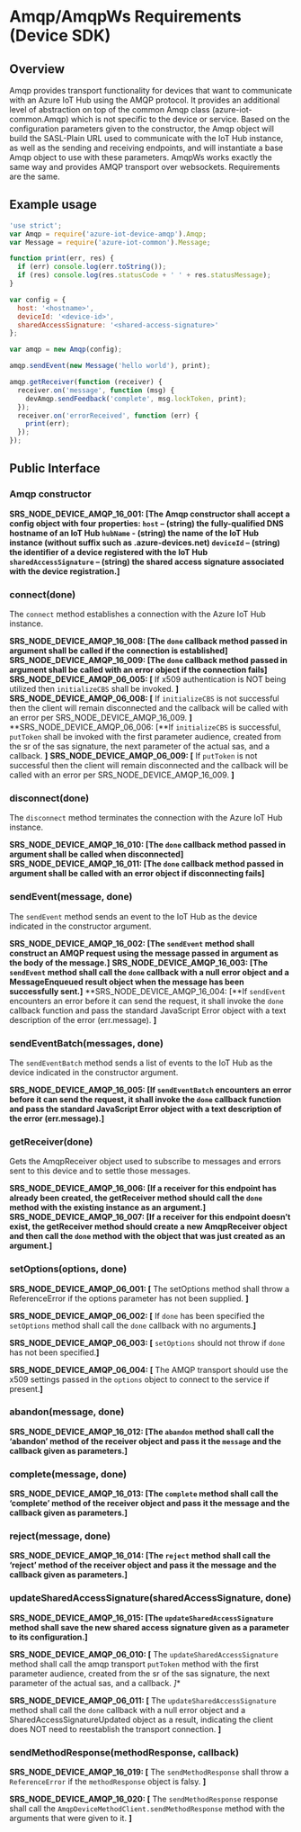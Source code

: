 # Amqp/AmqpWs Requirements (Device SDK)


## Overview
Amqp provides transport functionality for devices that want to communicate with an Azure IoT Hub using the AMQP protocol. It provides an additional level of abstraction on top of the common Amqp class (azure-iot-common.Amqp) which is not specific to the device or service.
Based on the configuration parameters given to the constructor, the Amqp object will build the SASL-Plain URL used to communicate with the IoT Hub instance, as well as the sending and receiving endpoints, and will instantiate a base Amqp object to use with these parameters.
AmqpWs works exactly the same way and provides AMQP transport over websockets. Requirements are the same.

## Example usage
```js
'use strict';
var Amqp = require('azure-iot-device-amqp').Amqp;
var Message = require('azure-iot-common').Message;

function print(err, res) {
  if (err) console.log(err.toString());
  if (res) console.log(res.statusCode + ' ' + res.statusMessage);
}

var config = {
  host: '<hostname>',
  deviceId: '<device-id>',
  sharedAccessSignature: '<shared-access-signature>'
};

var amqp = new Amqp(config);

amqp.sendEvent(new Message('hello world'), print);

amqp.getReceiver(function (receiver) {
  receiver.on('message', function (msg) {
    devAmqp.sendFeedback('complete', msg.lockToken, print);
  });
  receiver.on('errorReceived', function (err) {
    print(err);
  });
});
```

## Public Interface
### Amqp constructor

**SRS_NODE_DEVICE_AMQP_16_001: [**The Amqp constructor shall accept a config object with four properties:
`host` – (string) the fully-qualified DNS hostname of an IoT Hub
`hubName` - (string) the name of the IoT Hub instance (without suffix such as .azure-devices.net)
`deviceId` – (string) the identifier of a device registered with the IoT Hub
`sharedAccessSignature` – (string) the shared access signature associated with the device registration.**]**

### connect(done)
The `connect` method establishes a connection with the Azure IoT Hub instance.

**SRS_NODE_DEVICE_AMQP_16_008: [**The `done` callback method passed in argument shall be called if the connection is established**]**
**SRS_NODE_DEVICE_AMQP_16_009: [**The `done` callback method passed in argument shall be called with an error object if the connection fails**]**
**SRS_NODE_DEVICE_AMQP_06_005: [** If x509 authentication is NOT being utilized then `initializeCBS` shall be invoked. **]**
**SRS_NODE_DEVICE_AMQP_06_008: [** If `initializeCBS` is not successful then the client will remain disconnected and the callback will be called with an error per SRS_NODE_DEVICE_AMQP_16_009. **]**
**SRS_NODE_DEVICE_AMQP_06_006: [**If `initializeCBS` is successful, `putToken` shall be invoked with the first parameter audience, created from the sr of the sas signature, the next parameter of the actual sas, and a callback. **]**
**SRS_NODE_DEVICE_AMQP_06_009: [** If `putToken` is not successful then the client will remain disconnected and the callback will be called with an error per SRS_NODE_DEVICE_AMQP_16_009. **]**

### disconnect(done)
The `disconnect` method terminates the connection with the Azure IoT Hub instance.

**SRS_NODE_DEVICE_AMQP_16_010: [**The `done` callback method passed in argument shall be called when disconnected**]**
**SRS_NODE_DEVICE_AMQP_16_011: [**The `done` callback method passed in argument shall be called with an error object if disconnecting fails**]**

### sendEvent(message, done)

The `sendEvent` method sends an event to the IoT Hub as the device indicated in the constructor argument.

**SRS_NODE_DEVICE_AMQP_16_002: [**The `sendEvent` method shall construct an AMQP request using the message passed in argument as the body of the message.**]**
**SRS_NODE_DEVICE_AMQP_16_003: [**The `sendEvent` method shall call the `done` callback with a null error object and a MessageEnqueued result object when the message has been successfully sent.**]**
**SRS_NODE_DEVICE_AMQP_16_004: [**If `sendEvent` encounters an error before it can send the request, it shall invoke the `done` callback function and pass the standard JavaScript Error object with a text description of the error (err.message). **]**

### sendEventBatch(messages, done)
The `sendEventBatch` method sends a list of events to the IoT Hub as the device indicated in the constructor argument.

**SRS_NODE_DEVICE_AMQP_16_005: [**If `sendEventBatch` encounters an error before it can send the request, it shall invoke the `done` callback function and pass the standard JavaScript Error object with a text description of the error (err.message).**]**

### getReceiver(done)
Gets the AmqpReceiver object used to subscribe to messages and errors sent to this device and to settle those messages.

**SRS_NODE_DEVICE_AMQP_16_006: [**If a receiver for this endpoint has already been created, the getReceiver method should call the `done` method with the existing instance as an argument.**]**
**SRS_NODE_DEVICE_AMQP_16_007: [**If a receiver for this endpoint doesn’t exist, the getReceiver method should create a new AmqpReceiver object and then call the `done` method with the object that was just created as an argument.**]**

### setOptions(options, done)

**SRS_NODE_DEVICE_AMQP_06_001: [** The setOptions method shall throw a ReferenceError if the options parameter has not been supplied. **]**

**SRS_NODE_DEVICE_AMQP_06_002: [** If `done` has been specified the `setOptions` method shall call the `done` callback with no arguments.**]**

**SRS_NODE_DEVICE_AMQP_06_003: [** `setOptions` should not throw if `done` has not been specified.**]**

**SRS_NODE_DEVICE_AMQP_06_004: [** The AMQP transport should use the x509 settings passed in the `options` object to connect to the service if present.**]**


### abandon(message, done)

**SRS_NODE_DEVICE_AMQP_16_012: [**The `abandon` method shall call the ‘abandon’ method of the receiver object and pass it the `message` and the callback given as parameters.**]**

### complete(message, done)

**SRS_NODE_DEVICE_AMQP_16_013: [**The `complete` method shall call the ‘complete’ method of the receiver object and pass it the message and the callback given as parameters.**]**

### reject(message, done)

**SRS_NODE_DEVICE_AMQP_16_014: [**The `reject` method shall call the ‘reject’ method of the receiver object and pass it the message and the callback given as parameters.**]**

### updateSharedAccessSignature(sharedAccessSignature, done)

**SRS_NODE_DEVICE_AMQP_16_015: [**The `updateSharedAccessSignature` method shall save the new shared access signature given as a parameter to its configuration.**]**

**SRS_NODE_DEVICE_AMQP_06_010: [** The `updateSharedAccessSignature` method shall call the amqp transport `putToken` method with the first parameter audience, created from the sr of the sas signature, the next parameter of the actual sas, and a callback. *]**

**SRS_NODE_DEVICE_AMQP_06_011: [** The `updateSharedAccessSignature` method shall call the `done` callback with a null error object and a SharedAccessSignatureUpdated object as a result, indicating the client does NOT need to reestablish the transport connection. **]**

### sendMethodResponse(methodResponse, callback)

**SRS_NODE_DEVICE_AMQP_16_019: [** The `sendMethodResponse` shall throw a `ReferenceError` if the `methodResponse` object is falsy. **]**

**SRS_NODE_DEVICE_AMQP_16_020: [** The `sendMethodResponse` response shall call the `AmqpDeviceMethodClient.sendMethodResponse` method with the arguments that were given to it. **]**